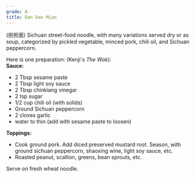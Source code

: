 ```yaml
---
grade: A
title: Dan Dan Mian
---
```

<!-- stub -->
(担担面) Sichuan street-food noodle, with many variations served dry or as soup, 
categorized by pickled vegetable, minced pork, chili oil, and Sichuan peppercorn.
<!-- endstub -->

Here is one preparation: (Kenji's *The Wok*):  
**Sauce:** 
- 2 Tbsp sesame paste
- 2 Tbsp light soy sauce
- 2 Tbsp chinkiang vinegar
- 2 tsp sugar
- 1/2 cup chili oil (with solids)
- Ground Sichuan peppercorn
- 2 cloves garlic
- water to thin (add with sesame paste to loosen)

**Toppings:**
- Cook ground pork. Add diced preserved mustard root. Season, with ground sichuan peppercorn, shaoxing wine, light soy sauce, etc.
- Roasted peanut, scallion, greens, bean sprouts, etc.

Serve on fresh wheat noodle.